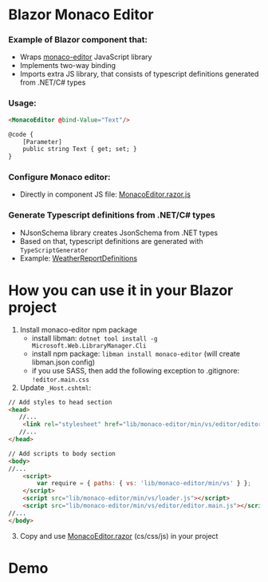 # Blazor Monaco Editor

### Example of Blazor component that:
- Wraps [monaco-editor](https://microsoft.github.io/monaco-editor/) JavaScript library
- Implements two-way binding
- Imports extra JS library, that consists of typescript definitions generated from .NET/C# types

### Usage:
``` html
<MonacoEditor @bind-Value="Text"/>

@code {    
    [Parameter]
    public string Text { get; set; }
}
```

### Configure Monaco editor:
- Directly in component JS file: [MonacoEditor.razor.js](Components/MonacoEditor.razor.js)

### Generate Typescript definitions from .NET/C# types
- NJsonSchema library creates JsonSchema from .NET types
- Based on that, typescript definitions are generated with `TypeScriptGenerator` 
- Example: [WeatherReportDefinitions](TypeDefinitions/WeatherReportDefinitions.cs)

# How you can use it in your Blazor project
1. Install monaco-editor npm package
    - install libman: `dotnet tool install -g Microsoft.Web.LibraryManager.Cli`
    - install npm package: `libman install monaco-editor` (will create libman.json config)
    - if you use SASS, then add the following exception to .gitignore: `!editor.main.css`
2. Update `_Host.cshtml`:
```html
// Add styles to head section
<head>
   //...
    <link rel="stylesheet" href="lib/monaco-editor/min/vs/editor/editor.main.css"/>
   //...
</head>

// Add scripts to body section
<body>
//...
    <script>
        var require = { paths: { vs: 'lib/monaco-editor/min/vs' } };
    </script>
    <script src="lib/monaco-editor/min/vs/loader.js"></script>
    <script src="lib/monaco-editor/min/vs/editor/editor.main.js"></script>
//...
</body>
```
3. Copy and use [MonacoEditor.razor](Components/MonacoEditor.razor) (cs/css/js) in your project

# Demo

